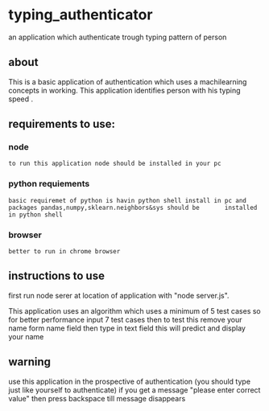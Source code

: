 # typing_authenticator
an application which authenticate trough typing pattern of person

## about 
This is a basic application of authentication which uses a machilearning concepts in working. This application identifies person with his typing speed .
  
## requirements to use:

  ### node
  
    to run this application node should be installed in your pc
    
  ### python requiements
  
    basic requiremet of python is havin python shell install in pc and packages pandas,numpy,sklearn.neighbors&sys should be       installed in python shell
    
  ### browser
  
    better to run in chrome browser
    

## instructions to use

  first run node serer at location of application with "node server.js".
  
  This application uses an algorithm which uses a minimum of 5 test cases so for better performance input 7 test cases then to test this remove your name form name field then type in text field this will predict and display your name
  
  
  
## warning

  use this application in the prospective of authentication (you should type just like yourself to authenticate)
  if you get a message "please enter correct value" then press backspace till message disappears 
  
